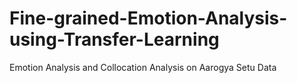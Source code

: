 # Fine-grained-Emotion-Analysis-using-Transfer-Learning
Emotion Analysis and Collocation Analysis on Aarogya Setu Data
